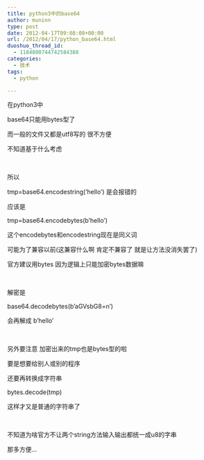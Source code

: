 ```yaml
---
title: python3中的base64
author: muninn
type: post
date: 2012-04-17T09:08:08+00:00
url: /2012/04/17/python_base64.html
duoshuo_thread_id:
  - 1184800744742584388
categories:
  - 技术
tags:
  - python

---
```

在python3中

base64只能用bytes型了

而一般的文件又都是utf8写的 很不方便

不知道基于什么考虑

&#160;

所以

tmp=base64.encodestring(&#8216;hello&#8217;) 是会报错的

应该是

tmp=base64.encodebytes(b&#8217;hello&#8217;)

这个encodebytes和encodestring现在是同义词

可能为了兼容以前(这兼容什么啊 肯定不兼容了 就是让方法没消失罢了)

官方建议用bytes 因为逻辑上只能加密bytes数据嘛

&#160;

解密是

base64.decodebytes(b&#8217;aGVsbG8=n&#8217;)

会再解成 b&#8217;hello&#8217;

&#160;

另外要注意 加密出来的tmp也是bytes型的啦

要是想要给别人或别的程序

还要再转换成字符串

bytes.decode(tmp)

这样才又是普通的字符串了

&#160;

不知道为啥官方不让两个string方法输入输出都统一成u8的字串

那多方便&#8230;